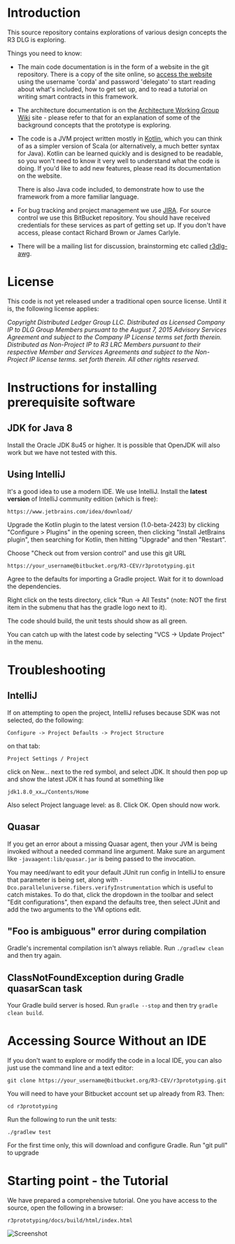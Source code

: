 # Introduction

This source repository contains explorations of various design concepts the R3 DLG is exploring.

Things you need to know:

* The main code documentation is in the form of a website in the git repository. There is a copy of the site online, so
  [access the website](http://docs.corda.r3cev.com) using the username 'corda' and password 'delegato' to start reading
  about what's included, how to get set up, and to read a tutorial on writing smart contracts in this framework.
  
* The architecture documentation is on the [Architecture Working Group Wiki](https://r3-cev.atlassian.net/wiki/display/AWG/Architecture+Working+Group) site - please
  refer to that for an explanation of some of the background concepts that the prototype is exploring.

* The code is a JVM project written mostly in [Kotlin](https://kotlinlang.org/), which you can think of as a simpler
  version of Scala (or alternatively, a much better syntax for Java). Kotlin can be learned quickly and is designed
  to be readable, so you won't need to know it very well to understand what the code is doing. If you'd like to
  add new features, please read its documentation on the website.

  There is also Java code included, to demonstrate how to use the framework from a more familiar language.

* For bug tracking and project management we use [JIRA](https://r3-cev.atlassian.net/secure/RapidBoard.jspa?rapidView=25&projectKey=COR).
  For source control we use this BitBucket repository. You should have received credentials for these
  services as part of getting set up. If you don't have access, please contact Richard Brown or James Carlyle.

* There will be a mailing list for discussion, brainstorming etc called [r3dlg-awg](https://groups.google.com/forum/#!forum/r3dlg-awg). 


# License

This code is not yet released under a traditional open source license. Until it is, the following license applies:

_Copyright Distributed Ledger Group LLC.  Distributed as Licensed Company IP to DLG Group Members
pursuant to the August 7, 2015 Advisory Services Agreement and subject to the Company IP License terms
set forth therein.  Distributed as Non-Project IP to R3 LRC Members pursuant to their respective Member
and Services Agreements and subject to the Non-Project IP license terms. set forth therein. All other rights reserved._

# Instructions for installing prerequisite software

## JDK  for Java 8

Install the Oracle JDK 8u45 or higher. It is possible that OpenJDK will also work but we have not tested with this.

## Using IntelliJ

It's a good idea to use a modern IDE.  We use IntelliJ.  Install the __latest version__ of IntelliJ community edition (which is free):

    https://www.jetbrains.com/idea/download/
    
Upgrade the Kotlin plugin to the latest version (1.0-beta-2423) by clicking "Configure > Plugins" in the opening screen, 
then clicking "Install JetBrains plugin", then searching for Kotlin, then hitting "Upgrade" and then "Restart".

Choose "Check out from version control" and use this git URL

    https://your_username@bitbucket.org/R3-CEV/r3prototyping.git

Agree to the defaults for importing a Gradle project. Wait for it to download the dependencies.

Right click on the tests directory, click "Run -> All Tests" (note: NOT the first item in the submenu that has the gradle logo next to it).

The code should build, the unit tests should show as all green.

You can catch up with the latest code by selecting "VCS -> Update Project" in the menu.

# Troubleshooting

## IntelliJ

If on attempting to open the project, IntelliJ refuses because SDK was not selected, do the following:

    Configure -> Project Defaults -> Project Structure

on that tab:

    Project Settings / Project

click on New… next to the red <No SDK> symbol, and select JDK.  It should then pop up and show the latest JDK it has found at something like

    jdk1.8.0_xx…/Contents/Home

Also select Project language level: as 8.  Click OK.  Open should now work.

## Quasar

If you get an error about a missing Quasar agent, then your JVM is being invoked without a needed command line argument.
Make sure an argument like `-javaagent:lib/quasar.jar` is being passed to the invocation.

You may need/want to edit your default JUnit run config in IntelliJ to ensure that parameter is being set, along with
`-Dco.paralleluniverse.fibers.verifyInstrumentation` which is useful to catch mistakes. To do that, click the dropdown
in the toolbar and select "Edit configurations", then expand the defaults tree, then select JUnit and add the two
arguments to the VM options edit.

## "Foo is ambiguous" error during compilation

Gradle's incremental compilation isn't always reliable. Run `./gradlew clean` and then try again.

## ClassNotFoundException during Gradle quasarScan task

Your Gradle build server is hosed. Run `gradle --stop` and then try `gradle clean build`.

# Accessing Source Without an IDE

If you don't want to explore or modify the code in a local IDE, you can also just use the command line and a text editor:

    git clone https://your_username@bitbucket.org/R3-CEV/r3prototyping.git

You will need to have your Bitbucket account set up already from R3. Then:

    cd r3prototyping

Run the following to run the unit tests:

    ./gradlew test

For the first time only, this will download and configure Gradle.
Run "git pull" to upgrade

# Starting point - the Tutorial

We have prepared a comprehensive tutorial.
One you have access to the source, open the following in a browser:

    r3prototyping/docs/build/html/index.html
 
![Screenshot](https://r3-cev.atlassian.net/wiki/download/attachments/3441064/Screen%20Shot%202015-12-10%20at%2010.43.06.png)